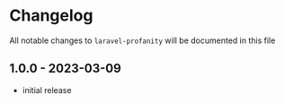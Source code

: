 # Changelog

All notable changes to `laravel-profanity` will be documented in this file

## 1.0.0 - 2023-03-09

- initial release

